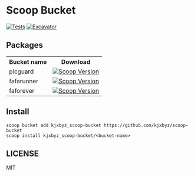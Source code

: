 # Scoop Bucket

[![Tests](https://github.com/kjxbyz/scoop-bucket/actions/workflows/ci.yml/badge.svg)](https://github.com/kjxbyz/scoop-bucket/actions/workflows/ci.yml)
[![Excavator](https://github.com/kjxbyz/scoop-bucket/actions/workflows/excavator.yml/badge.svg)](https://github.com/kjxbyz/scoop-bucket/actions/workflows/excavator.yml)

## Packages

<table>
  <tr>
    <th>Bucket name</th>
    <th colspan="2" style="text-align: center">Download</th>
  </tr>
  <tr>
    <td>picguard</td>
    <td>
      <a href="https://scoop.sh/#/apps?q=picguard&o=false&id=d82f75b3e4ad483c1a4a3fc356ab88d588728c57">
        <img alt="Scoop Version" src="https://img.shields.io/scoop/v/picguard?bucket=https%3A%2F%2Fgithub.com%2Fkjxbyz%2Fscoop-bucket">
      </a>
    </td>
  </tr>
  <tr>
    <td>fafarunner</td>
    <td>
      <a href="https://scoop.sh/#/apps?q=fafarunner&o=false&id=d82f75b3e4ad483c1a4a3fc356ab88d588728c57">
        <img alt="Scoop Version" src="https://img.shields.io/scoop/v/fafarunner?bucket=https%3A%2F%2Fgithub.com%2Fkjxbyz%2Fscoop-bucket">
      </a>
    </td>
  </tr>
  <tr>
    <td>faforever</td>
    <td>
      <a href="https://scoop.sh/#/apps?q=faforever&o=false&id=d82f75b3e4ad483c1a4a3fc356ab88d588728c57">
        <img alt="Scoop Version" src="https://img.shields.io/scoop/v/faforever?bucket=https%3A%2F%2Fgithub.com%2Fkjxbyz%2Fscoop-bucket">
      </a>
    </td>
  </tr>
</table>

## Install

```pwsh
scoop bucket add kjxbyz_scoop-bucket https://github.com/kjxbyz/scoop-bucket
scoop install kjxbyz_scoop-bucket/<bucket-name>
```

## LICENSE

MIT
